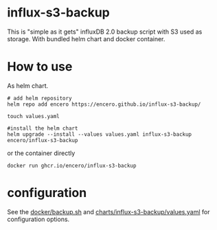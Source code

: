 # influx-s3-backup
This is "simple as it gets" influxDB 2.0 backup script with S3 used as storage. With bundled helm chart and docker container.

# How to use

As helm chart.
```shell
# add helm repository
helm repo add encero https://encero.github.io/influx-s3-backup/

touch values.yaml

#install the helm chart
helm upgrade --install --values values.yaml influx-s3-backup encero/influx-s3-backup
```

or the container directly
```shell
docker run ghcr.io/encero/influx-s3-backup
```

# configuration
See the [docker/backup.sh](docker/backup.sh) and [charts/influx-s3-backup/values.yaml](charts/influx-s3-backup/values.yaml) for configuration options.


